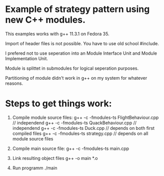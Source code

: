 # Example of strategy pattern using new C++ modules.

This examples works with g++ 11.3.1 on Fedora 35.

Import of header files is not possible. You have to use old school #include.

I prefered not to use seperation into an Module Interface Unit and Module Implementation Unit.

Module is splittet in submodules for logical seperation purposes.

Partitioning of module didn't work in g++ on my system for whatever reasons.


# Steps to get things work:

1. Compile module source files:
g++ -c -fmodules-ts FlightBehaviour.cpp // independend
g++ -c -fmodules-ts QuackBehaviour.cpp // independend
g++ -c -fmodules-ts Duck.cpp // depends on both first compiled files
g++ -c -fmodules-ts strategy.cpp // depends on all module source files

2. Compile main source file:
g++ -c -fmodules-ts main.cpp

3. Link resulting object files
g++ -o main *.o

4. Run programm
./main


